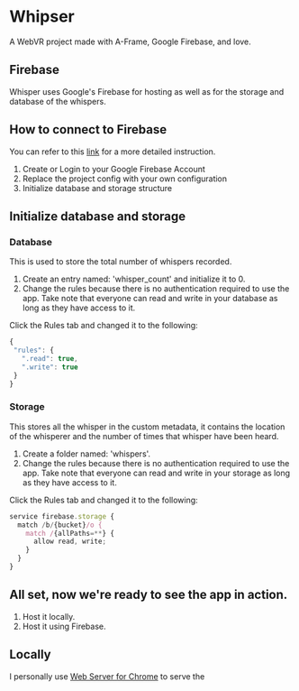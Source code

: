 <h1>Whipser</h1>
A WebVR project made with A-Frame, Google Firebase, and love.

<h2>Firebase</h2>
Whisper uses Google's Firebase for hosting as well as for the storage and database of the whispers.

<h2>How to connect to Firebase</h2>
You can refer to this <a href="https://firebase.google.com/docs/hosting/deploying">link</a> for a more detailed instruction. 
<ol>
  <li>Create or Login to your Google Firebase Account</li>
  <li>Replace the project config with your own configuration</li>
  <li>Initialize database and storage structure</li>
</ol>
<h2>Initialize database and storage</h2>
<h3>Database</h3>
This is used to store the total number of whispers recorded.

1. Create an entry named: 'whisper_count' and initialize it to 0.
2. Change the rules because there is no authentication required to use the app. Take note that everyone can read and write in your database as long as they have access to it. 

Click the Rules tab and changed it to the following:
```javascript
{
 "rules": {
   ".read": true,
   ".write": true
 }
}
```

<h3>Storage</h3>
This stores all the whisper in the custom metadata, it contains the location of the whisperer and the number of times that whisper have been heard. 

1. Create a folder named: 'whispers'.
2. Change the rules because there is no authentication required to use the app. Take note that everyone can read and write in your storage as long as they have access to it. 

Click the Rules tab and changed it to the following:
```javascript
service firebase.storage {
  match /b/{bucket}/o {
    match /{allPaths=**} {
      allow read, write;
    }
  }
}
```

<h2>All set, now we're ready to see the app in action.</h2>
<ol>
  <li>Host it locally.</li>
  <li>Host it using Firebase.</li>
</ol>

<h2>Locally</h2>
I personally use <a href="https://github.com/kzahel/web-server-chrome">Web Server for Chrome</a> to serve the
